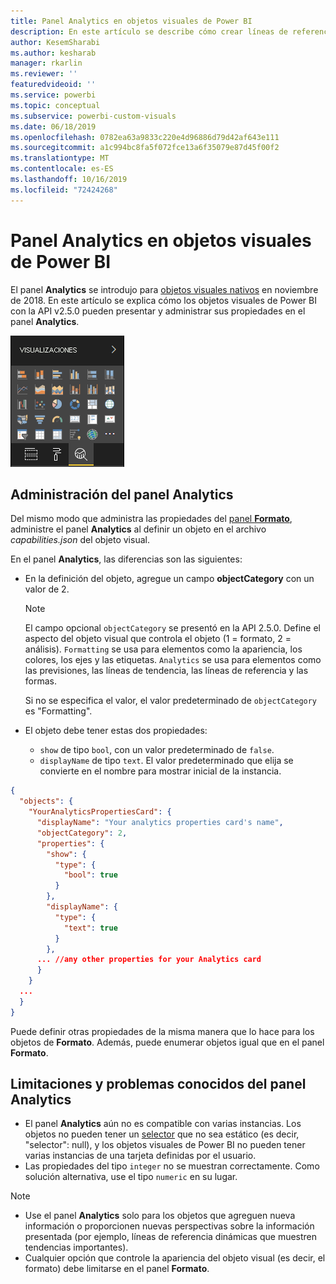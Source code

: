 ```yaml
---
title: Panel Analytics en objetos visuales de Power BI
description: En este artículo se describe cómo crear líneas de referencia dinámicas en objetos visuales de Power BI.
author: KesemSharabi
ms.author: kesharab
manager: rkarlin
ms.reviewer: ''
featuredvideoid: ''
ms.service: powerbi
ms.topic: conceptual
ms.subservice: powerbi-custom-visuals
ms.date: 06/18/2019
ms.openlocfilehash: 0782ea63a9833c220e4d96886d79d42af643e111
ms.sourcegitcommit: a1c994bc8fa5f072fce13a6f35079e87d45f00f2
ms.translationtype: MT
ms.contentlocale: es-ES
ms.lasthandoff: 10/16/2019
ms.locfileid: "72424268"
---
```

# <a name="the-analytics-pane-in-power-bi-visuals"></a>Panel Analytics en objetos visuales de Power BI

El panel **Analytics** se introdujo para [objetos visuales nativos](https://docs.microsoft.com/power-bi/desktop-analytics-pane) en noviembre de 2018.
En este artículo se explica cómo los objetos visuales de Power BI con la API v2.5.0 pueden presentar y administrar sus propiedades en el panel **Analytics**.

![Panel Analytics](./media/visualization-pane-analytics-tab.png)

## <a name="manage-the-analytics-pane"></a>Administración del panel Analytics

Del mismo modo que administra las propiedades del [panel **Formato**](https://docs.microsoft.com/power-bi/developer/visuals/custom-visual-develop-tutorial-format-options), administre el panel **Analytics** al definir un objeto en el archivo *capabilities.json* del objeto visual.

En el panel **Analytics**, las diferencias son las siguientes:

* En la definición del objeto, agregue un campo **objectCategory** con un valor de 2.

    > [!NOTE]
    > El campo opcional `objectCategory` se presentó en la API 2.5.0. Define el aspecto del objeto visual que controla el objeto (1 = formato, 2 = análisis). `Formatting` se usa para elementos como la apariencia, los colores, los ejes y las etiquetas. `Analytics` se usa para elementos como las previsiones, las líneas de tendencia, las líneas de referencia y las formas.
    >
    > Si no se especifica el valor, el valor predeterminado de `objectCategory` es "Formatting".

* El objeto debe tener estas dos propiedades:
    * `show` de tipo `bool`, con un valor predeterminado de `false`.
    * `displayName` de tipo `text`. El valor predeterminado que elija se convierte en el nombre para mostrar inicial de la instancia.

```json
{
  "objects": {
    "YourAnalyticsPropertiesCard": {
      "displayName": "Your analytics properties card's name",
      "objectCategory": 2,
      "properties": {
        "show": {
          "type": {
            "bool": true
          }
        },
        "displayName": {
          "type": {
            "text": true
          }
        },
      ... //any other properties for your Analytics card
      }
    }
  ...
  }
}
```

Puede definir otras propiedades de la misma manera que lo hace para los objetos de **Formato**. Además, puede enumerar objetos igual que en el panel **Formato**.

## <a name="known-limitations-and-issues-of-the-analytics-pane"></a>Limitaciones y problemas conocidos del panel Analytics

* El panel **Analytics** aún no es compatible con varias instancias. Los objetos no pueden tener un [selector](https://microsoft.github.io/PowerBI-visuals/docs/concepts/objects-and-properties/#selector) que no sea estático (es decir, "selector": null), y los objetos visuales de Power BI no pueden tener varias instancias de una tarjeta definidas por el usuario.
* Las propiedades del tipo `integer` no se muestran correctamente. Como solución alternativa, use el tipo `numeric` en su lugar.

> [!NOTE]
> * Use el panel **Analytics** solo para los objetos que agreguen nueva información o proporcionen nuevas perspectivas sobre la información presentada (por ejemplo, líneas de referencia dinámicas que muestren tendencias importantes).
> * Cualquier opción que controle la apariencia del objeto visual (es decir, el formato) debe limitarse en el panel **Formato**.
